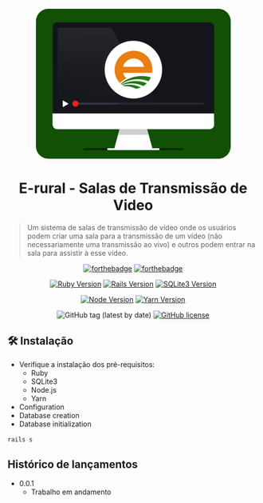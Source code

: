 <p align="center">
    <img src="public/erural-videos-logo.png" height="300"  alt="Unform" />
</p>

<h1 align="center">
    E-rural - Salas de Transmissão de Video
</h1>

> Um sistema de salas de transmissão de vídeo onde os usuários podem criar uma sala para a transmissão de um vídeo (não necessariamente uma transmissão ao vivo) e outros podem entrar na sala para assistir à esse vídeo.

<div align="center">

[![forthebadge](https://forthebadge.com/images/badges/made-with-ruby.svg)]()
[![forthebadge](https://forthebadge.com/images/badges/made-with-vue.svg)]()

[![Ruby Version][ruby-image]][ruby-url]
[![Rails Version][rails-image]][rails-url]
[![SQLite3 Version][sqlite3-image]][sqlite3-url]

[![Node Version][node-image]][node-url]
[![Yarn Version][yarn-image]][yarn-url]

![GitHub tag (latest by date)](https://img.shields.io/github/v/tag/ramonmeira/erural-salas-transmissao)
[![GitHub license](https://img.shields.io/badge/license-MIT-blue.svg?style=flat-square)](https://choosealicense.com/licenses/mit/)

</div>

## 🛠 Instalação

- Verifique a instalação dos pré-requisitos:
  - Ruby
  - SQLite3
  - Node.js
  - Yarn
- Configuration
- Database creation
- Database initialization

```sh
rails s
```

## Histórico de lançamentos

- 0.0.1
  - Trabalho em andamento

[ruby-image]: https://img.shields.io/static/v1?label=ruby&message=3.0.2p107&color=orange
[ruby-url]: https://www.ruby-lang.org/pt/
[rails-image]: https://img.shields.io/static/v1?label=rails&message=6.1.4&color=orange
[rails-url]: #
[sqlite3-image]: https://img.shields.io/static/v1?label=sqlite3&message=3.7.15.2&color=orange
[sqlite3-url]: https://www.sqlite.org/index.html
[node-image]: https://img.shields.io/static/v1?label=node&message=v14.17.3&color=orange
[node-url]: https://nodejs.org/en/download/
[yarn-image]: https://img.shields.io/static/v1?label=yarn&message=1.22.10&color=orange
[yarn-url]: https://classic.yarnpkg.com/en/docs/install#windows-stable
